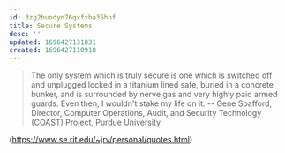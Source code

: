 ```yaml
---
id: 3zg2buodyn76qxfxba35hnf
title: Secure Systems
desc: ''
updated: 1696427131831
created: 1696427110918
---
```


> The only system which is truly secure is one which is switched off and unplugged locked in a titanium lined safe, buried in a concrete bunker, and is surrounded by nerve gas and very highly paid armed guards. Even then, I wouldn't stake my life on it.
-- Gene Spafford, Director, Computer Operations, Audit, and Security Technology (COAST) Project, Purdue University

(https://www.se.rit.edu/~jrv/personal/quotes.html)
